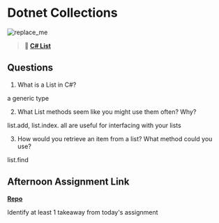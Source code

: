 # Dotnet Collections

![replace_me](https://codeworks.blob.core.windows.net/public/assets/img/illustrations/placeholder.svg)

> **📖 [C# List](https://codeworksacademy.com/fs-student-guide/resources/wk10/02-List-Methods)**

## Questions

1. What is a List in C#?

a generic type

2. What List methods seem like you might use them often? Why?

list.add, list.index. all are useful for interfacing with your lists

3. How would you retrieve an item from a list? What method could you use?

list.find

## Afternoon Assignment Link

**[Repo](https://github.com/TriLe1122/<ASSIGNMENT_REPO>)**

Identify at least 1 takeaway from today's assignment
